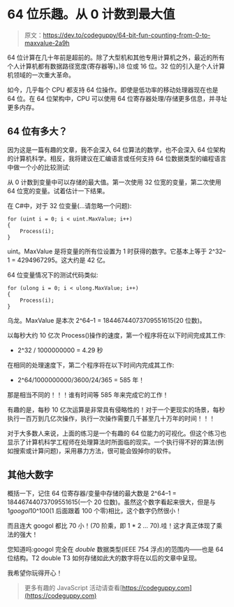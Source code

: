 # 64 位乐趣。从 0 计数到最大值

> 原文：<https://dev.to/codeguppy/64-bit-fun-counting-from-0-to-maxvalue-2a9h>

64 位计算在几十年前是超前的。除了大型机和其他专用计算机之外，最近的所有个人计算机都有数据路径宽度(寄存器等)。)8 位或 16 位。32 位的引入是个人计算机领域的一次重大革命。

如今，几乎每个 CPU 都支持 64 位操作。即使是低功率的移动处理器现在也是 64 位。在 64 位架构中，CPU 可以使用 64 位寄存器处理/存储更多信息，并寻址更多内存。

## 64 位有多大？

因为这是一篇有趣的文章，我不会深入 64 位算法的数学，也不会深入 64 位架构的计算机科学。相反，我将建议在汇编语言或任何支持 64 位数据类型的编程语言中做一个小的比较测试:

从 0 计数到变量中可以存储的最大值。第一次使用 32 位宽的变量，第二次使用 64 位宽的变量。试着估计一下结果。

在 C#中，对于 32 位变量(...请忽略一个问题):

```
for (uint i = 0; i < uint.MaxValue; i++)
{
    Process(i);
} 
```

uint。MaxValue 是将变量的所有位设置为 1 时获得的数字。它基本上等于 2^32–1 = 4294967295。这大约是 42 亿。

64 位变量情况下的测试代码类似:

```
for (ulong i = 0; i < ulong.MaxValue; i++)
{
    Process(i);
} 
```

乌龙。MaxValue 是本次 2^64–1 = 18446744073709551615(20 位数)。

以每秒大约 10 亿次 Process()操作的速度，第一个程序将在以下时间完成其工作:

*   2^32 / 1000000000 = 4.29 秒

在相同的处理速度下，第二个程序将在以下时间内完成其工作:

*   2^64/1000000000/3600/24/365 = 585 年！

那是相当不同的！！！谁有时间等 585 年来完成它的工作！

有趣的是，每秒 10 亿次运算是非常具有侵略性的！对于一个更现实的场景，每秒执行一百万到几亿次操作，执行一次操作需要几千甚至几十万年的时间！！！

对于大多数人来说，上面的练习是一个有趣的 64 位能力的可视化。但这个练习也显示了计算机科学工程师在处理算法时所面临的现实。一个执行得不好的算法(例如搜索或计算问题)，采用暴力方法，很可能会毁掉你的软件。

## 其他大数字

概括一下，记住 64 位寄存器/变量中存储的最大数是 2^64–1 = 18446744073709551615(一个 20 位数)。虽然这个数字看起来很大，但是与 1*googol*10^100(1 后面跟着 100 个零)相比，这个数字仍然很小！

而且连大 googol 都比 70 小！(70 阶乘，即 1 * 2 *...* 70).哇！这才真正体现了乘法的强大！

您知道吗:googol 完全在 *double* 数据类型(IEEE 754 浮点)的范围内——也是 64 位结构。T2 double T3 如何存储如此大的数字将在以后的文章中呈现。

我希望你玩得开心！

> 更多有趣的 JavaScript 活动请查看[https://codeguppy.com](https://codeguppy.com)